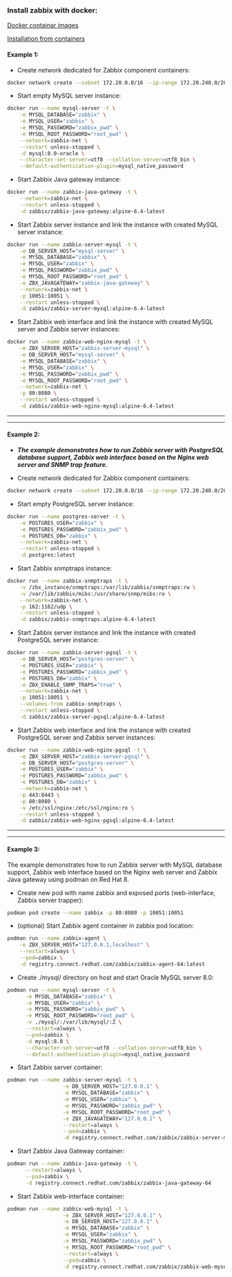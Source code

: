 ### Install zabbix with docker:
[Docker containar images](https://www.zabbix.com/container_images)

[Installation from containers](https://www.zabbix.com/documentation/current/en/manual/installation/containers)


#### Example 1:

- Create network dedicated for Zabbix component containers:
```bash
docker network create --subnet 172.20.0.0/16 --ip-range 172.20.240.0/20 zabbix-net
```

- Start empty MySQL server instance:
```bash
docker run --name mysql-server -t \
    -e MYSQL_DATABASE="zabbix" \
    -e MYSQL_USER="zabbix" \
    -e MYSQL_PASSWORD="zabbix_pwd" \
    -e MYSQL_ROOT_PASSWORD="root_pwd" \
    --network=zabbix-net \
    --restart unless-stopped \
    -d mysql:8.0-oracle \
    --character-set-server=utf8 --collation-server=utf8_bin \
    --default-authentication-plugin=mysql_native_password
```
    
- Start Zabbix Java gateway instance:
```bash
docker run --name zabbix-java-gateway -t \
    --network=zabbix-net \
    --restart unless-stopped \
    -d zabbix/zabbix-java-gateway:alpine-6.4-latest
```
    
- Start Zabbix server instance and link the instance with created MySQL server instance:
```bash
docker run --name zabbix-server-mysql -t \
    -e DB_SERVER_HOST="mysql-server" \
    -e MYSQL_DATABASE="zabbix" \
    -e MYSQL_USER="zabbix" \
    -e MYSQL_PASSWORD="zabbix_pwd" \
    -e MYSQL_ROOT_PASSWORD="root_pwd" \
    -e ZBX_JAVAGATEWAY="zabbix-java-gateway" \
    --network=zabbix-net \
    -p 10051:10051 \
    --restart unless-stopped \
    -d zabbix/zabbix-server-mysql:alpine-6.4-latest
```

- Start Zabbix web interface and link the instance with created MySQL server and Zabbix server instances:
```bash
docker run --name zabbix-web-nginx-mysql -t \
    -e ZBX_SERVER_HOST="zabbix-server-mysql" \
    -e DB_SERVER_HOST="mysql-server" \
    -e MYSQL_DATABASE="zabbix" \
    -e MYSQL_USER="zabbix" \
    -e MYSQL_PASSWORD="zabbix_pwd" \
    -e MYSQL_ROOT_PASSWORD="root_pwd" \
    --network=zabbix-net \
    -p 80:8080 \
    --restart unless-stopped \
    -d zabbix/zabbix-web-nginx-mysql:alpine-6.4-latest
```

---
---

#### Example 2:

- ___The example demonstrates how to run Zabbix server with PostgreSQL database support, Zabbix web interface based on the Nginx web server and SNMP trap feature.___

- Create network dedicated for Zabbix component containers:
```bash
docker network create --subnet 172.20.0.0/16 --ip-range 172.20.240.0/20 zabbix-net
```

- Start empty PostgreSQL server instance:
```bash
docker run --name postgres-server -t \
    -e POSTGRES_USER="zabbix" \
    -e POSTGRES_PASSWORD="zabbix_pwd" \
    -e POSTGRES_DB="zabbix" \
    --network=zabbix-net \
    --restart unless-stopped \
    -d postgres:latest
```

- Start Zabbix snmptraps instance:
```bash
docker run --name zabbix-snmptraps -t \
    -v /zbx_instance/snmptraps:/var/lib/zabbix/snmptraps:rw \
    -v /var/lib/zabbix/mibs:/usr/share/snmp/mibs:ro \
    --network=zabbix-net \
    -p 162:1162/udp \
    --restart unless-stopped \
    -d zabbix/zabbix-snmptraps:alpine-6.4-latest
```
    
- Start Zabbix server instance and link the instance with created PostgreSQL server instance:
```bash
docker run --name zabbix-server-pgsql -t \
    -e DB_SERVER_HOST="postgres-server" \
    -e POSTGRES_USER="zabbix" \
    -e POSTGRES_PASSWORD="zabbix_pwd" \
    -e POSTGRES_DB="zabbix" \
    -e ZBX_ENABLE_SNMP_TRAPS="true" \
    --network=zabbix-net \
    -p 10051:10051 \
    --volumes-from zabbix-snmptraps \
    --restart unless-stopped \
    -d zabbix/zabbix-server-pgsql:alpine-6.4-latest
```
   
- Start Zabbix web interface and link the instance with created PostgreSQL server and Zabbix server instances:
```bash
docker run --name zabbix-web-nginx-pgsql -t \
    -e ZBX_SERVER_HOST="zabbix-server-pgsql" \
    -e DB_SERVER_HOST="postgres-server" \
    -e POSTGRES_USER="zabbix" \
    -e POSTGRES_PASSWORD="zabbix_pwd" \
    -e POSTGRES_DB="zabbix" \
    --network=zabbix-net \
    -p 443:8443 \
    -p 80:8080 \
    -v /etc/ssl/nginx:/etc/ssl/nginx:ro \
    --restart unless-stopped \
    -d zabbix/zabbix-web-nginx-pgsql:alpine-6.4-latest
```

---
---

#### Example 3:

The example demonstrates how to run Zabbix server with MySQL database support, Zabbix web interface based on the Nginx web server and Zabbix Java gateway using podman on Red Hat 8.

- Create new pod with name zabbix and exposed ports (web-interface, Zabbix server trapper):
```bash
podman pod create --name zabbix -p 80:8080 -p 10051:10051
```

- (optional) Start Zabbix agent container in zabbix pod location:

```bash
podman run --name zabbix-agent \
    -e ZBX_SERVER_HOST="127.0.0.1,localhost" \
    --restart=always \
    --pod=zabbix \
    -d registry.connect.redhat.com/zabbix/zabbix-agent-64:latest
```

- Create ./mysql/ directory on host and start Oracle MySQL server 8.0:
```bash
podman run --name mysql-server -t \
      -e MYSQL_DATABASE="zabbix" \
      -e MYSQL_USER="zabbix" \
      -e MYSQL_PASSWORD="zabbix_pwd" \
      -e MYSQL_ROOT_PASSWORD="root_pwd" \
      -v ./mysql/:/var/lib/mysql/:Z \
      --restart=always \
      --pod=zabbix \
      -d mysql:8.0 \
      --character-set-server=utf8 --collation-server=utf8_bin \
      --default-authentication-plugin=mysql_native_password
```

- Start Zabbix server container:
```bash
podman run --name zabbix-server-mysql -t \
                  -e DB_SERVER_HOST="127.0.0.1" \
                  -e MYSQL_DATABASE="zabbix" \
                  -e MYSQL_USER="zabbix" \
                  -e MYSQL_PASSWORD="zabbix_pwd" \
                  -e MYSQL_ROOT_PASSWORD="root_pwd" \
                  -e ZBX_JAVAGATEWAY="127.0.0.1" \
                  --restart=always \
                  --pod=zabbix \
                  -d registry.connect.redhat.com/zabbix/zabbix-server-mysql-64
```

- Start Zabbix Java Gateway container:
```bash
podman run --name zabbix-java-gateway -t \
      --restart=always \
      --pod=zabbix \
      -d registry.connect.redhat.com/zabbix/zabbix-java-gateway-64
```

- Start Zabbix web-interface container:
```bash
podman run --name zabbix-web-mysql -t \
                  -e ZBX_SERVER_HOST="127.0.0.1" \
                  -e DB_SERVER_HOST="127.0.0.1" \
                  -e MYSQL_DATABASE="zabbix" \
                  -e MYSQL_USER="zabbix" \
                  -e MYSQL_PASSWORD="zabbix_pwd" \
                  -e MYSQL_ROOT_PASSWORD="root_pwd" \
                  --restart=always \
                  --pod=zabbix \
                  -d registry.connect.redhat.com/zabbix/zabbix-web-mysql-64
```

